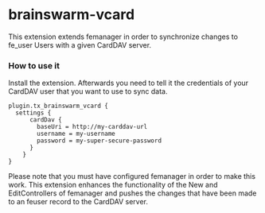 # brainswarm-vcard #

This extension extends femanager in order to synchronize changes to fe_user Users with a given CardDAV server.

### How to use it ###

Install the extension.
Afterwards you need to tell it the credentials of your CardDAV user that you want to use to sync data.

```
plugin.tx_brainswarm_vcard {
  settings {
      cardDav {
        baseUri = http://my-carddav-url
        username = my-username
        password = my-super-secure-password
      }
    }
}
```

Please note that you must have configured femanager in order to make this work. This extension enhances the functionality of the New and EditControllers of femanager and pushes the changes that have been made to an feuser record to the CardDAV server.